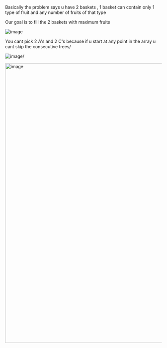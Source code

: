 Basically the problem says u have 2 baskets , 1 basket can contain only 1 type of fruit and any number of fruits of that type 

Our goal is to fill the 2 baskets with maximum fruits

![image](https://github.com/user-attachments/assets/9c5920b7-cc89-48bd-8e8a-f2e115362dfa)


You cant pick 2 A's and 2 C's because if u start at any point in the array u cant skip the consecutive trees/

![image](https://github.com/user-attachments/assets/f6f1b167-2fc5-4dd2-8145-42ce31cb06c3)/


<img width="900" alt="image" src="https://github.com/user-attachments/assets/61849108-7aca-4baf-84ca-89c50b883c63" />
